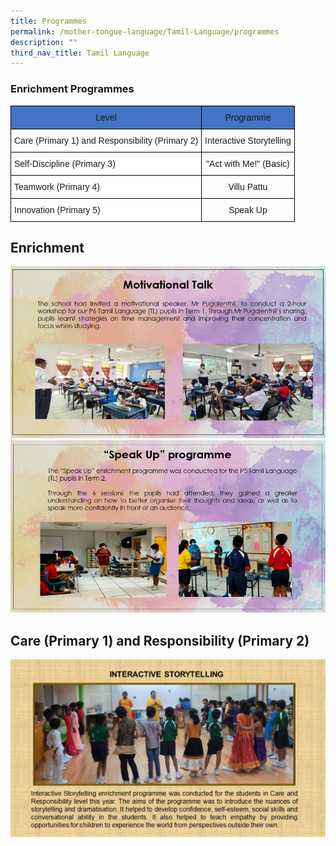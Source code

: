 ```yaml
---
title: Programmes
permalink: /mother-tongue-language/Tamil-Language/programmes
description: ""
third_nav_title: Tamil Language
---
```

### Enrichment Programmes
<style type="text/css">
.tg  {border-collapse:collapse;border-spacing:0;}
.tg td{border-color:black;border-style:solid;border-width:1px;font-family:Arial, sans-serif;font-size:14px;
  overflow:hidden;padding:10px 5px;word-break:normal;}
.tg th{border-color:black;border-style:solid;border-width:1px;font-family:Arial, sans-serif;font-size:14px;
  font-weight:normal;overflow:hidden;padding:10px 5px;word-break:normal;}
.tg .tg-baqh{text-align:center;vertical-align:top}
.tg .tg-7bk6{background-color:#4472c4;text-align:center;vertical-align:top}
.tg .tg-ktyi{background-color:#FFF;text-align:left;vertical-align:top}
</style>
<table class="tg">
<thead>
  <tr>
    <th class="tg-7bk6">Level</th>
    <th class="tg-7bk6">Programme</th>
  </tr>
</thead>
<tbody>
  <tr>
    <td class="tg-ktyi">Care (Primary 1) and Responsibility (Primary 2)</td>
    <td class="tg-baqh">Interactive Storytelling</td>
  </tr>
  <tr>
    <td class="tg-ktyi">Self-Discipline (Primary 3)</td>
    <td class="tg-baqh">"Act with Me!" (Basic)</td>
  </tr>
  <tr>
    <td class="tg-ktyi">Teamwork (Primary 4)</td>
    <td class="tg-baqh">Villu Pattu</td>
  </tr>
  <tr>
    <td class="tg-ktyi">Innovation (Primary 5)</td>
    <td class="tg-baqh">Speak Up</td>
  </tr>
</tbody>
</table>

## Enrichment
![](/images/TL%20motivational.png)
![](/images/TL%20speak%20up.png)

## Care (Primary 1) and Responsibility (Primary 2)
![](/images/TL01.jpg)